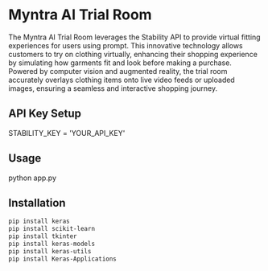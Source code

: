 # Myntra AI Trial Room

The Myntra AI Trial Room leverages the Stability API to provide virtual fitting experiences for users using prompt. This innovative technology allows customers to try on clothing virtually, enhancing their shopping experience by simulating how garments fit and look before making a purchase. Powered by computer vision and augmented reality, the trial room accurately overlays clothing items onto live video feeds or uploaded images, ensuring a seamless and interactive shopping journey.

## API Key Setup
STABILITY_KEY = 'YOUR_API_KEY'

## Usage
python app.py

## Installation

```bash
pip install keras
pip install scikit-learn
pip install tkinter
pip install keras-models
pip install keras-utils
pip install Keras-Applications




